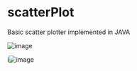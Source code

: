 scatterPlot
===========

Basic scatter plotter implemented in JAVA

![image](https://cloud.githubusercontent.com/assets/2474659/3546823/d3e79554-088a-11e4-8da4-3c3fb7c618dd.png)

i![image](https://cloud.githubusercontent.com/assets/2474659/3546824/d6e76d60-088a-11e4-8a20-73494250df85.png)
